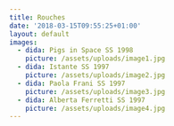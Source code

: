 ```yaml
---
title: Rouches
date: '2018-03-15T09:55:25+01:00'
layout: default
images:
  - dida: Pigs in Space SS 1998
    picture: /assets/uploads/image1.jpg
  - dida: Istante SS 1997
    picture: /assets/uploads/image2.jpg
  - dida: Paola Frani SS 1997
    picture: /assets/uploads/image3.jpg
  - dida: Alberta Ferretti SS 1997
    picture: /assets/uploads/image4.jpg
---
```



